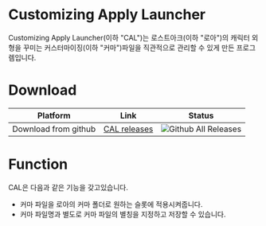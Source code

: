 # Customizing Apply Launcher

Customizing Apply Launcher(이하 "CAL")는 로스트아크(이하 "로아")의 캐릭터 외형을 꾸미는 커스터마이징(이하 "커마")파일을 직관적으로 관리할 수 있게 만든 프로그렘입니다.

Download
======
| Platform | Link | Status |
|---|---|---|
| Download from github | [CAL releases](https://github.com/CSense-O2/CAL/releases) | ![Github All Releases](https://img.shields.io/github/downloads/CSense-O2/CAL/latest/total?color=bright%20green&label=Downloads&logo=SBC&logoColor=Dark) |

Function
======
CAL은 다음과 같은 기능을 갖고있습니다.
+ 커마 파일을 로아의 커마 폴더로 원하는 슬롯에 적용시켜줍니다.
+ 커마 파일명과 별도로 커마 파일의 별칭을 지정하고 저장할 수 있습니다.

